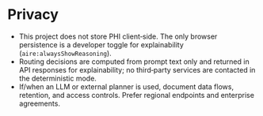 # Privacy

- This project does not store PHI client‑side. The only browser persistence is a developer toggle for explainability (`aire:alwaysShowReasoning`).
- Routing decisions are computed from prompt text only and returned in API responses for explainability; no third‑party services are contacted in the deterministic mode.
- If/when an LLM or external planner is used, document data flows, retention, and access controls. Prefer regional endpoints and enterprise agreements.

